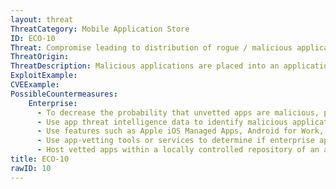 ```yaml
---
layout: threat
ThreatCategory: Mobile Application Store
ID: ECO-10
Threat: Compromise leading to distribution of rogue / malicious applications
ThreatOrigin:
ThreatDescription: Malicious applications are placed into an application repository and made available for download, or malicious applications are sideloaded onto mobile devices.
ExploitExample:
CVEExample:
PossibleCountermeasures:
    Enterprise:
      - To decrease the probability that unvetted apps are malicious, prohibit users from sideloading apps or downloading apps from unofficial and unauthorized app stores
      - Use app threat intelligence data to identify malicious applications unknowingly distributed through official or unofficial application stores.
      - Use features such as Apple iOS Managed Apps, Android for Work, or Samsung KNOX Workspace that provide some level of separation between personal apps and enterprise apps to mitigate the impact of malicious behaviors.
      - Use app-vetting tools or services to determine if enterprise applications appear free of malicious behaviors before authorizing their installation.
      - Host vetted apps within a locally controlled repository of an application store, such as F-Droid [^158]
title: ECO-10
rawID: 10
---
```

